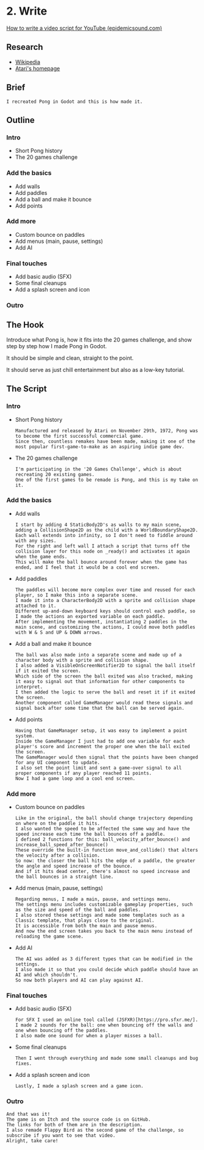 # 2. Write

[How to write a video script for YouTube (epidemicsound.com)](https://www.epidemicsound.com/blog/how-to-write-a-video-script-for-youtube/)

## Research

- [Wikipedia](https://en.wikipedia.org/wiki/Pong)
- [Atari's homepage](https://atari.com/collections/pong-collection)

## Brief

```
I recreated Pong in Godot and this is how made it.
```

## Outline

### Intro
- Short Pong history
- The 20 games challenge

### Add the basics
- Add walls
- Add paddles
- Add a ball and make it bounce
- Add points

### Add more 
- Custom bounce on paddles
- Add menus (main, pause, settings)
- Add AI

### Final touches
- Add basic audio (SFX)
- Some final cleanups
- Add a splash screen and icon

### Outro

## The Hook

Introduce what Pong is, how it fits into the 20 games challenge, and show step by step how I made Pong in Godot.

It should be simple and clean, straight to the point.

It should serve as just chill entertainment but also as a low-key tutorial.

## The Script

### Intro
- Short Pong history
  ```
  Manufactured and released by Atari on November 29th, 1972, Pong was to become the first successful commercial game.
  Since then, countless remakes have been made, making it one of the most popular first-game-to-make as an aspiring indie game dev.
  ```
- The 20 games challenge
  ```
  I'm participating in the '20 Games Challenge', which is about recreating 20 existing games.
  One of the first games to be remade is Pong, and this is my take on it.
  ```

### Add the basics
- Add walls
  ```
  I start by adding 4 StaticBody2D's as walls to my main scene, adding a CollisionShape2D as the child with a WorldBoundaryShape2D.
  Each wall extends into infinity, so I don't need to fiddle around with any sizes.
  For the right and left wall I attach a script that turns off the collision layer for this node on _ready() and activates it again when the game ends.
  This will make the ball bounce around forever when the game has ended, and I feel that it would be a cool end screen.
  ```
- Add paddles
  ```
  The paddles will become more complex over time and reused for each player, so I make this into a separate scene.
  I made it into a CharacterBody2D with a sprite and collision shape attached to it.
  Different up-and-down keyboard keys should control each paddle, so I made the actions an exported variable on each paddle.
  After implementing the movement, instantiating 2 paddles in the main scene, and customizing the actions, I could move both paddles with W & S and UP & DOWN arrows.
  ```
- Add a ball and make it bounce
  ```
  The ball was also made into a separate scene and made up of a character body with a sprite and collision shape.
  I also added a VisibleOnScreenNotifier2D to signal the ball itself if it exited the screen.
  Which side of the screen the ball exited was also tracked, making it easy to signal out that information for other components to interpret.
  I then added the logic to serve the ball and reset it if it exited the screen.
  Another component called GameManager would read these signals and signal back after some time that the ball can be served again.
  ```
- Add points
  ```
  Having that GameManager setup, it was easy to implement a point system.
  Inside the GameManager I just had to add one variable for each player's score and increment the proper one when the ball exited the screen.
  The GameManager would then signal that the points have been changed for any UI component to update.
  I also set the point limit and sent a game-over signal to all proper components if any player reached 11 points.
  Now I had a game loop and a cool end screen.
  ```

### Add more 
- Custom bounce on paddles
  ```
  Like in the original, the ball should change trajectory depending on where on the paddle it hits.
  I also wanted the speed to be affected the same way and have the speed increase each time the ball bounces off a paddle.
  I defined 2 functions for this: ball_velocity_after_bounce() and increase_ball_speed_after_bounce()
  These override the built-in function move_and_collide() that alters the velocity after a collision.
  So now: the closer the ball hits the edge of a paddle, the greater the angle and speed increase of the bounce.
  And if it hits dead center, there's almost no speed increase and the ball bounces in a straight line.
  ```
- Add menus (main, pause, settings)
  ```
  Regarding menus, I made a main, pause, and settings menu.
  The settings menu includes customizable gameplay properties, such as the size and speed of the ball and paddles.
  I also stored these settings and made some templates such as a Classic template, that plays close to the original.
  It is accessible from both the main and pause menus.
  And now the end screen takes you back to the main menu instead of reloading the game scene.
  ```
- Add AI
  ```
  The AI was added as 3 different types that can be modified in the settings.
  I also made it so that you could decide which paddle should have an AI and which shouldn't.
  So now both players and AI can play against AI.
  ```

### Final touches
- Add basic audio (SFX)
  ```
  For SFX I used an online tool called (JSFXR)[https://pro.sfxr.me/].
  I made 2 sounds for the ball: one when bouncing off the walls and one when bouncing off the paddles.
  I also made one sound for when a player misses a ball.
  ```
- Some final cleanups
  ```
  Then I went through everything and made some small cleanups and bug fixes.
  ```
- Add a splash screen and icon
  ```
  Lastly, I made a splash screen and a game icon.
  ```

### Outro
```
And that was it!
The game is on Itch and the source code is on GitHub.
The links for both of them are in the description.
I also remade Flappy Bird as the second game of the challenge, so subscribe if you want to see that video.
Alright, take care!
```
